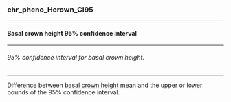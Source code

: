 ### chr_pheno_Hcrown_CI95



------
#### Basal crown height 95% confidence interval



------
###### 95% confidence interval for basal crown height.



------
Difference between [basal crown height](./chr_pheno_Hcrown.md) mean and the upper or lower bounds of the 95% confidence interval.